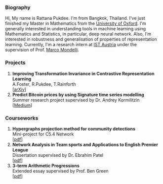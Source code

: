 ### Biography
Hi, My name is Rattana Pukdee. I'm from Bangkok, Thailand. I've just finished my Master in Mathematics from the [University of Oxford](https://www.maths.ox.ac.uk/). I'm generally interested in understanding tools in machine learning using Mathematics and Statistics, in particular, deep neural network. Also, I'm interested in robustness and generalisation of properties of representation learning. Currently, I'm a research intern at [IST Austria](https://ist.ac.at/en/home/) under the supervision of Prof. [Marco Mondelli](https://ist.ac.at/en/research/mondelli-group/).

### Projects
1. **Improving Transformation Invariance in Contrastive Representation Learning**<br>
A.Foster, R.Pukdee, T.Rainforth <br>
[[arXiv](https://arxiv.org/abs/2010.09515)]
2. **Predict Bitcoin prices by using Signature time series modelling** <br>
Summer research project supervised by Dr. Andrey Kormilitzin <br>
[[Medium](https://towardsdatascience.com/predict-bitcoin-prices-by-using-signature-time-series-modelling-cf3100a882cc)]


### Courseworks
1. **Hypergraphs projection method for community detections** <br>
Mini-project for C5.4 Network <br>
[[pdf](https://drive.google.com/file/d/14jZxz5apsUdgUVnUUhe-jhq7F5sN7si7/view?usp=sharing)]
2. **Network Analysis in Team sports and Applications to English Premier League** <br>
Dissertation supervised by Dr. Ebrahim Patel <br>
[[pdf](https://drive.google.com/file/d/1LbiR_B0IlAIRU025P9r9BFtVkzQ31Qoj/view?usp=sharing)]
3. **3-term Arithmetic Progressions**<br>
Extended essay supervised by Prof. Ben Green <br>
[[pdf](https://drive.google.com/file/d/19O119to6cChwI_R7LQNqqyAlIDQfOxP7/view?usp=sharing)]

